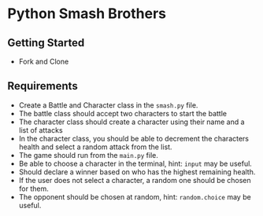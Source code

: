 # Python Smash Brothers

## Getting Started

- Fork and Clone

## Requirements

- Create a Battle and Character class in the `smash.py` file.
- The battle class should accept two characters to start the battle
- The character class should create a character using their name and a list of attacks
- In the character class, you should be able to decrement the characters health and select a random attack from the list.
- The game should run from the `main.py` file.
- Be able to choose a character in the terminal, hint: `input` may be useful.
- Should declare a winner based on who has the highest remaining health.
- If the user does not select a character, a random one should be chosen for them.
- The opponent should be chosen at random, hint: `random.choice` may be useful.
